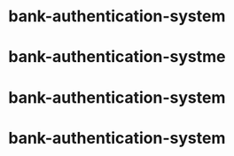 # bank-authentication-system
# bank-authentication-systme
# bank-authentication-system
# bank-authentication-system
